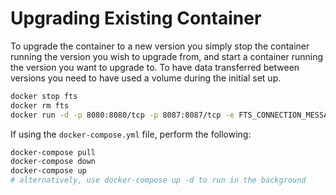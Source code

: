 
# Upgrading Existing Container
To upgrade the container to a new version you simply
stop the container running the version you wish to upgrade from,
and start a container running the version you want to upgrade to.
To have data transferred between versions you need to have used a volume during the initial set up.

```bash
docker stop fts
docker rm fts
docker run -d -p 8080:8080/tcp -p 8087:8087/tcp -e FTS_CONNECTION_MESSAGE="Server Connection Message" -e FTS_SAVE_COT_TO_DB="True" -v fts_data:/data --name fts --restart unless-stopped freetakteam/freetakserver:{New FTS version}
```

If using the `docker-compose.yml` file, perform the following:

```bash
docker-compose pull
docker-compose down
docker-compose up
# alternatively, use docker-compose up -d to run in the background
```